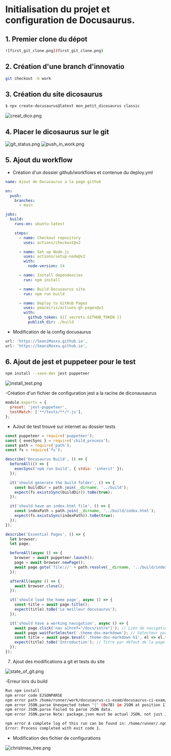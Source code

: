 # Initialisation du projet et configuration de Docusaurus.

## 1. Premier clone du dépot

````Bash
![first_git_clone.png](first_git_clone.png)
````

## 2. Création d'une branch d'innovatio

````Bash
git checkout -b work
````

## 3. Création du site dicosaurus

```Bash
$ npx create-docusaurus@latest mon_petit_dicosaurus classic
```

![creat_dico.png](creat_dico.png)

## 4. Placer le dicosaurus sur le git

![git_status.png](git_status.png)
![push_in_work.png](push_in_work.png)

## 5. Ajout du workflow

- Création d'un dossier github/workflows et contenue du deploy.yml

````yaml
name: Ajout de Docusaurus a la page github

on:
  push:
    branches:
      - main

jobs:
  build:
    runs-on: ubuntu-latest

    steps:
      - name: Checkout repository
        uses: actions/checkout@v2

      - name: Set up Node.js
        uses: actions/setup-node@v2
        with:
          node-version: 14

      - name: Install dependencies
        run: npm install

      - name: Build Docusaurus site
        run: npm run build

      - name: Deploy to GitHub Pages
        uses: peaceiris/actions-gh-pages@v3
        with:
          github_token: ${{ secrets.GITHUB_TOKEN }}
          publish_dir: ./build
````

- Modification de la config docusaurus

````Javascript
url: 'https://SeaniMoxxu.github.io',
url: 'https://SeaniMoxxu.github.io',

````

## 6. Ajout de jest et puppeteer pour le test

````Bash
npm install --save-dev jest puppeteer
````

![install_test.png](install_test.png)

-Création d'un fichier de configuration jest a la racine de diconausaurus

````Javascript
module.exports = {
  preset: 'jest-puppeteer',
  testMatch: ['**/tests/**/*.js'],
};
````

- AJout de test trouvé sur internet au dossier tests

````Javascript
const puppeteer = require('puppeteer');
const { execSync } = require('child_process');
const path = require('path');
const fs = require('fs');

describe('Docusaurus Build', () => {
  beforeAll(() => {
    execSync('npm run build', { stdio: 'inherit' });
  });

  it('should generate the build folder', () => {
    const buildDir = path.join(__dirname, '../build');
    expect(fs.existsSync(buildDir)).toBe(true);
  });

  it('should have an index.html file', () => {
    const indexPath = path.join(__dirname, '../build/index.html');
    expect(fs.existsSync(indexPath)).toBe(true);
  });
});

describe('Essential Pages', () => {
  let browser;
  let page;

  beforeAll(async () => {
    browser = await puppeteer.launch();
    page = await browser.newPage();
    await page.goto('file://' + path.resolve(__dirname, '../build/index.html'));
  });

  afterAll(async () => {
    await browser.close();
  });

  it('should load the home page', async () => {
    const title = await page.title();
    expect(title).toBe('Le meilleur docusaurus');
  });

  it('should have a working navigation', async () => {
    await page.click('nav a[href="/docs/intro"]'); // Lien de navigation par défaut
    await page.waitForSelector('.theme-doc-markdown'); // Sélecteur par défaut sur la page de documentation
    const title = await page.$eval('.theme-doc-markdown h1', el => el.textContent);
    expect(title).toBe('Introduction'); // Titre par défaut de la page attendue
  });
});
````

7. Ajout des modifications a git et tests du site

![state_of_git.png](state_of_git.png)

-Erreur lors du build

````Bash
Run npm install
npm error code EJSONPARSE
npm error path /home/runner/work/docusaurus-ci-exam/docusaurus-ci-exam/package.json
npm error JSON.parse Unexpected token "{" (0x7B) in JSON at position 1123 while parsing near "...de\": \">=18.0\"\n  }\n  {\n  \"scripts\": {\n   ..."
npm error JSON.parse Failed to parse JSON data.
npm error JSON.parse Note: package.json must be actual JSON, not just JavaScript.

npm error A complete log of this run can be found in: /home/runner/.npm/_logs/2024-07-24T14_51_13_005Z-debug-0.log
Error: Process completed with exit code 1.
````

- Modification des fichier de configurations

![christmas_tree.png](christmas_tree.png)